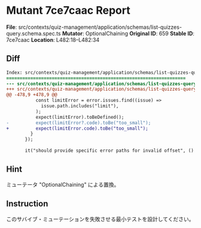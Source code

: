 # Mutant 7ce7caac Report

**File**: src/contexts/quiz-management/application/schemas/list-quizzes-query.schema.spec.ts
**Mutator**: OptionalChaining
**Original ID**: 659
**Stable ID**: 7ce7caac
**Location**: L482:18–L482:34

## Diff

```diff
Index: src/contexts/quiz-management/application/schemas/list-quizzes-query.schema.spec.ts
===================================================================
--- src/contexts/quiz-management/application/schemas/list-quizzes-query.schema.spec.ts	original
+++ src/contexts/quiz-management/application/schemas/list-quizzes-query.schema.spec.ts	mutated #659
@@ -478,9 +478,9 @@
           const limitError = error.issues.find((issue) =>
             issue.path.includes("limit"),
           );
           expect(limitError).toBeDefined();
-          expect(limitError?.code).toBe("too_small");
+          expect(limitError.code).toBe("too_small");
         }
       });
 
       it("should provide specific error paths for invalid offset", () => {
```

## Hint

ミューテータ "OptionalChaining" による置換。

## Instruction

このサバイブ・ミューテーションを失敗させる最小テストを設計してください。
